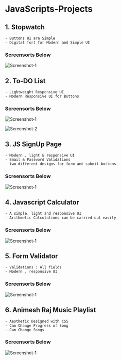 # JavaScripts-Projects

## 1. Stopwatch 
    - Buttons UI are Simple
    - Digital font for Modern and Simple UI

### Screensorts Below

![Screenshot-1](https://github.com/itsarraj/JavaScripts-Projects/blob/master/Stopwatch/img/stopwatch.png)


## 2. To-DO List 
    - Lightweight Responsive UI 
    - Modern Responsive UI for Buttons 
    
### Screensorts Below

![Screenshot-1](https://github.com/itsarraj/JavaScripts-Projects/blob/master/To-Do%20List/img/To-Do%20List.PNG)

![Screenshot-2](https://github.com/itsarraj/JavaScripts-Projects/blob/master/To-Do%20List/img/To-Do%20List%20With%20Tasks.PNG)


## 3. JS SignUp Page
    - Modern , light & responsive UI
    - Email & Password Validations 
    - two different designs for form and submit buttons

### Screensorts Below

![Screenshot-1](https://github.com/itsarraj/JavaScripts-Projects/blob/master/Js%20SignUp%20Page/img/JS%20SignUp%20Page.PNG)
 

## 4. Javascript Calculator
    - A simple, light and responsive UI
    - Arithmetic Calculations can be carried out easily 

### Screensorts Below

![Screenshot-1](https://github.com/itsarraj/JavaScripts-Projects/blob/master/Javascript%20Calculator/img/Calc.PNG)

## 5. Form Validator
    - Validations : All fields
    - Modern , responsive UI

### Screensorts Below

![Screenshot-1](https://github.com/itsarraj/JavaScripts-Projects/blob/master/Form%20validator/img/RegistrationForm.PNG)

## 6. Animesh Raj Music Playlist
    - Aesthetic Designed with CSS
    - Can Change Progress of Song 
    - Can Change Songs

### Screensorts Below

![Screenshot-1](https://github.com/itsarraj/JavaScripts-Projects/blob/master/Music%Player/img/musicplayer.PNG)

